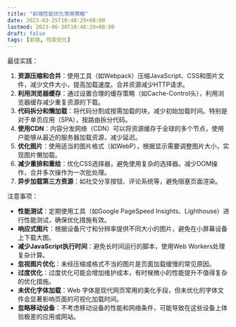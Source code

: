 ```yaml
---
title: "前端性能优化常用策略"
date: 2023-03-25T10:48:29+08:00
lastmod: 2023-06-30T10:48:29+08:00
draft: false
tags: [前端, 性能优化]
---
```


最佳实践：

1. **资源压缩和合并**：使用工具（如Webpack）压缩JavaScript、CSS和图片文件，减少文件大小，提高加载速度。合并资源减少HTTP请求。
2. **利用浏览器缓存**：通过设置合理的缓存策略（如Cache-Control头），利用浏览器缓存减少重复资源的下载。
3. **代码拆分和懒加载**：将代码分割成按需加载的块，减少初始加载时间。特别是对于单页应用（SPA），按路由拆分代码。
4. **使用CDN**：内容分发网络（CDN）可以将资源缓存于全球的多个节点，使用户能够从最近的服务器加载资源，减少延迟。
5. **优化图片**：使用适当的图片格式（如WebP），根据显示需要调整图片大小，实现图片懒加载。
6. **减少重排和重绘**：优化CSS选择器，避免使用复杂的选择器。减少DOM操作，合并多次操作为一次批处理。
7. **异步加载第三方资源**：如社交分享按钮、评论系统等，避免阻塞页面渲染。

注意事项：

- **性能测试**：定期使用工具（如Google PageSpeed Insights、Lighthouse）进行性能测试，确保优化措施有效。
- **响应式图片**：根据设备尺寸和分辨率提供不同大小的图片，避免在小屏幕设备上下载大图。
- **减少JavaScript执行时间**：避免长时间运行的脚本，使用Web Workers处理复杂计算。
- **忽视图片优化**：未经压缩或格式不当的图片是页面加载缓慢的常见原因。
- **过度优化**：过度优化可能会增加维护成本，有时候微小的性能提升不值得复杂的优化措施。
- **未优化字体加载**：Web 字体是现代网页常用的美化手段，但未优化的字体文件会显著影响页面的可视化加载时间。
- **忽略移动设备**：不考虑移动设备的性能和网络条件，可能导致在这些设备上体验极差的应用或网站。
